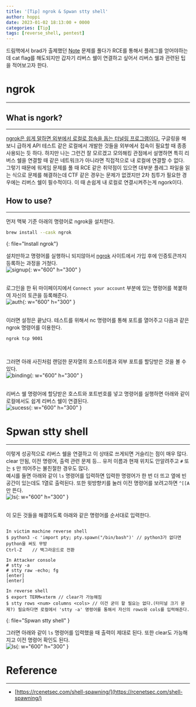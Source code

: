 ```yaml
---
title: '[Tip] ngrok & Spwan stty shell'
author: hoppi
date: 2023-01-02 18:13:00 + 0000
categories: [Tip]
tags: [reverse_shell, pentest]
---
```


드림핵에서 brad가 출제했던 [Note](https://dreamhack.io/wargame/challenges/644/) 문제를 풀다가 RCE를 통해서 플레그를 얻어야하는데 cat flag를 해도되지만 갑자기 리버스 쉘이 연결하고 싶어서 리버스 쉘과 관련된 팁을 적어보고자 한다.  

# ngrok
***
## What is ngork?
***
<u>ngrok은 쉽게 말하면 외부에서 로컬로 접속을 돕는 터널링 프로그램이다.</u> 구글링을 해보니 급하게 API 테스트 같은 로컬에서 개발한 것들을 외부에서 접속이 필요할 때 종종 사용되는 듯 하다. 하지만 나는 그런건 잘 모르겠고 모의해킹 관점에서 설명하면 특히 리버스 쉘을 연결할 때 같은 네트워크가 아니라면 직접적으로 내 로컬에 연결할 수 없다. 그렇기 때문에 워게임 문제를 풀 때 RCE 같은 취약점이 있으면 대부분 플레그 파일을 읽는 식으로 문제를 해결하는데 CTF 같은 경우는 문제가 없겠지만 2차 침투가 필요한 경우에는 리버스 쉘이 필수적이다. 이 때 손쉽게 내 로컬로 연결시켜주는게 ngork이다. 

## How to use?
***
먼저 맥북 기준 아래의 명령어로 ngrok을 설치한다.
```zsh
brew install --cask ngrok
```
{: file="Install ngrok"}
<br/>

설치만하고 명령어를 실행하니 되지않아서 [ngrok](https://ngrok.com/) 사이트에서 가입 후에 인증토큰까지 등록하는 과정을 거쳤다.  
![signup](../../../assets/img/2023-01-02/2023-01-02-signup.png){: w="600" h="300" }  
<br/>

로그인을 한 뒤 마이페이지에서 `Connect your account` 부분에 있는 명령어를 복붙하여 자신의 토큰을 등록해준다.  
![auth](../../../assets/img/2023-01-02/2023-01-02-auth.png){: w="600" h="300" }  
<br/>

이러면 설정은 끝났다. 테스트를 위해서 nc 명령어를 통해 포트를 열어주고 다음과 같은 ngrok 명령어를 이용한다.  
```zsh
ngrok tcp 9001
```
<br/>

그러면 아래 사진처럼 랜덤한 문자열의 호스트이름과 외부 포트를 할당받은 것을 볼 수 있다.  
![binding](../../../assets/img/2023-01-02/2023-01-02-binding.png){: w="600" h="300" }  
<br/>

리버스 쉘 명령어에 할당받은 호스트와 포트번호를 넣고 명령어를 실행하면 아래와 같이 로컬에서도 쉽게 리버스 쉘이 연결된다.  
![sucess](../../../assets/img/2023-01-02/2023-01-02-sucess.png){: w="600" h="300" }  


# Spwan stty shell
***
이렇게 성공적으로 리버스 쉘을 연결하고 이 상태로 쓰게되면 거슬리는 점이 매우 많다. clear 안됨, 이전 명령어, 출력 관련 문제 등... 유저 이름과 현재 위치도 안알려주고 `#` 또는 `$` 만 띄어주는 불친절한 경우도 많다.  
예시를 들면 아래와 같이 `ls` 명령어를 입력하면 입력한 명령어가 한 번 더 뜨고 옆에 빈공간이 있는데도 1열로 출력된다. 또한 윗방향키를 눌러 이전 명령어를 보려고하면 `^[[A` 만 뜬다.  
![ls](../../../assets/img/2023-01-02/2023-01-02-ls.png){: w="600" h="300" }  
<br/>

이 모든 것들을 해결하도록 아래와 같은 명령어를 순서대로 입력한다.  
```text

In victim machine reverse shell
$ python3 -c 'import pty; pty.spawn("/bin/bash")' // python3가 없다면 python을 써도 무방
Ctrl-Z    // 백그라운드로 전환     

In Attacker console
# stty -a
# stty raw -echo; fg
[enter]
[enter]              

In reverse shell
$ export TERM=xterm // clear가 가능해짐
$ stty rows <num> columns <cols> // 이건 굳이 할 필요는 없다.(터미널 크기 문제?) 필요하다면 로컬에서 'stty -a' 명령어를 통해서 자신의 rows와 cols를 입력해준다.

```
{: file="Spwan stty shell" }
<br/>

그러면 아래와 같이 `ls` 명령어를 입력했을 때 출력이 제대로 된다. 또한 clear도 가능해지고 이전 명령어 확인도 된다.  
![ls](../../../assets/img/2023-01-02/2023-01-02-spawn.png){: w="600" h="300" }  

# Reference
***
- [https://rcenetsec.com/shell-spawning/](https://rcenetsec.com/shell-spawning/)